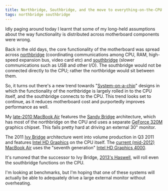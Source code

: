```yaml
---
title: Northbridge, Southbridge, and the move to everything-on-the-CPU architecture
tags: northbridge southbridge
---
```


Idly paging around today I learnt that some of my long-held assumptions about the way functionality is distributed across motherboard components were wrong.

Back in the old days, the core functionality of the motherboard was spread across [northbridge](http://en.wikipedia.org/wiki/Northbridge_%28computing%29) (coordinating communications among CPU, RAM, high-speed expansion bus, video card etc) and [southbridge](http://en.wikipedia.org/wiki/Southbridge_%28computing%29) (slower communications such as USB and other I/O). The southbridge would not be connected directly to the CPU; rather the northbridge would sit between them.

So, it turns out there's a new trend towards "[System-on-a-chip](http://en.wikipedia.org/wiki/System_on_a_chip)" designs in which the functionality of the northbridge is largely rolled in to the CPU itself, and the southbridge connects to the CPU. This trend looks set to continue, as it reduces motherboard cost and purportedly improves performance as well.

My [late-2010 MacBook Air](http://www.everymac.com/systems/apple/macbook-air/specs/macbook-air-core-2-duo-2.13-13-late-2010-specs.html) features the [Sandy Bridge](http://en.wikipedia.org/wiki/Sandy_Bridge) architecture, which has most of the northbridge on the CPU and uses a separate [GeForce 320M](http://en.wikipedia.org/wiki/Comparison_of_Nvidia_graphics_processing_units#GeForce_300M_.283xxM.29_series) graphics chipset. This fails pretty hard at driving an external 30" monitor.

The 2011 [Ivy Bridge](http://en.wikipedia.org/wiki/Ivy_Bridge_%28microarchitecture%29) architecture went into volume production in Q3 2011 and features [Intel HD Graphics](http://en.wikipedia.org/wiki/Intel_HD_Graphics) on the CPU itself. The [current (mid-2012) MacBook Air](http://www.everymac.com/systems/apple/macbook-air/specs/macbook-air-core-i7-2.0-13-mid-2012-specs.html) uses the "seventh generation" [Intel HD Graphics 4000](http://en.wikipedia.org/wiki/Comparison_of_Intel_graphics_processing_units).

It's rumored that the successor to Ivy Bridge, [2013's Haswell](http://en.wikipedia.org/wiki/Haswell_%28microarchitecture%29), will roll even the southbridge functions on the CPU.

I'm looking at benchmarks, but I'm hoping that one of these systems will actually be able to adequately drive a large external monitor without overheating.
